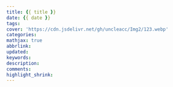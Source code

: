 ```yaml
---
title: {{ title }}
date: {{ date }}
tags:
cover: 'https://cdn.jsdelivr.net/gh/uncleacc/Img2/123.webp'
categories: 
mathjax: true
abbrlink: 
updated:
keywords:
description:
comments:
highlight_shrink:
---
```

